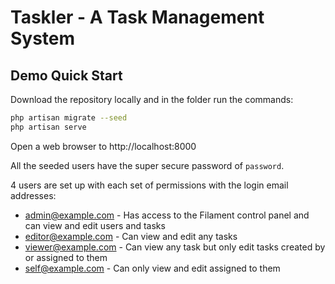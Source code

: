 # Taskler - A Task Management System

## Demo Quick Start

Download the repository locally and in the folder run the commands:

```bash
php artisan migrate --seed
php artisan serve
```

Open a web browser to http://localhost:8000

All the seeded users have the super secure password of `password`.

4 users are set up with each set of permissions with the login email addresses:

* admin@example.com - Has access to the Filament control panel and can view and edit users and tasks
* editor@example.com - Can view and edit any tasks
* viewer@example.com - Can view any task but only edit tasks created by or assigned to them
* self@example.com - Can only view and edit assigned to them
